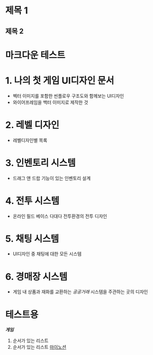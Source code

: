 
제목 1
=====
제목 2
-----




# 마크다운 테스트

# 1. 나의 첫 게임 UI디자인 문서
- 벡터 이미지를 포함한 씬플로우 구조도와 함께보는 UI디자인
- 와이어프레임을 백터 이미지로 제작한 것
# 2. 레벨 디자인
- 레벨디자인별 목록
# 3. 인벤토리 시스템
- 드래그 앤 드랍 기능이 있는 인벤토리 설계
# 4. 전투 시스템 
- 온라인 필드 베이스 다대다 전투환경의 전투 디자인
# 5. 채팅 시스템
- UI디자인 중  채팅에 대한 모든 시스템
# 6. 경매장 시스템
- 게임 내 상품과 재화를 교환하는 _공공거래_ 시스템을 주관하는 곳의 디자인</br>



# 테스트용
__*게임*__</br>

1. 순서가 있는 리스트
2. 순서가 있는 리스트
[마이노션](https://atentsgamedesign.notion.site/atentsgamedesign/UXUI-58fbd6f6b6594252afe75f2e6078dd36)